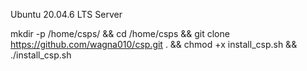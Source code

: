 Ubuntu 20.04.6 LTS Server

mkdir -p /home/csps/ && cd /home/csps && git clone https://github.com/wagna010/csp.git . && chmod +x install_csp.sh && ./install_csp.sh
